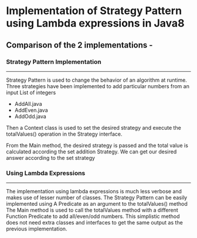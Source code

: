 # **Implementation of Strategy Pattern using Lambda expressions in Java8**

## Comparison of the 2 implementations - 

### Strategy Pattern Implementation
------------------------------------------------------------------------------------------------------------------------------
Strategy Pattern is used to change the behavior of an algorithm at runtime. Three strategies have been implemented to add particular numbers from an input List of integers  

- AddAll.java
- AddEven.java
- AddOdd.java

Then a Context class is used to set the desired strategy and execute the totalValues() operation in the Strategy interface. 

From the Main method, the desired strategy is passed and the total value is calculated according the set addition Strategy. We can get our desired answer according to the set strategy

### Using Lambda Expressions
------------------------------------------------------------------------------------------------------------------------------
The implementation using lambda expressions is much less verbose and makes use of lesser number of classes. The Strategy Pattern can be easily implemented using A Predicate as an argument to the totalValues() method  
The Main method is used to call the totalValues method with a different Function Predicate to add all/even/odd numbers. 
This simplistic method does not need extra classes and interfaces to get the same output as the previous implementation. 
